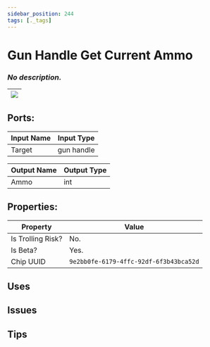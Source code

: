 ```yaml
---
sidebar_position: 244
tags: [._tags]
---
```


# Gun Handle Get Current Ammo


### *No description.*

| ![](https://images-ext-2.discordapp.net/external/MPmIaQzlEPmgGWlgi-WxBBXt0Bjv_zWPkg1y1f_sy3s/https/www.recroomcircuits.com/image/circuit/absolute-value?width=206&height=108) |
|-----|

## Ports:

| Input Name | Input Type |
|-----------|-----------|
| Target | gun handle |

| Output Name | Output Type |
|-----------|-----------|
| Ammo | int |

## Properties:

| Property  | Value |
|-------------------|-----------|
| Is Trolling Risk? | No. |
| Is Beta? | Yes. |
| Chip UUID | `9e2bb0fe-6179-4ffc-92df-6f3b43bca52d` |

## Uses

## Issues

## Tips
